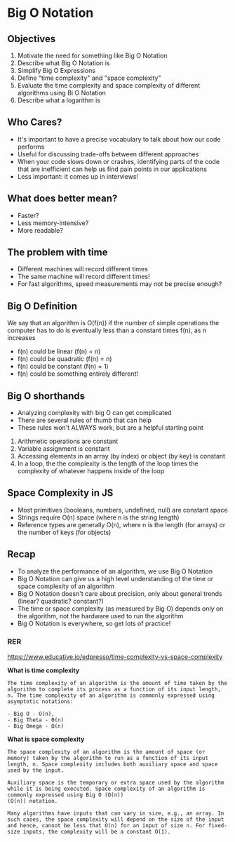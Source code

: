 # Big O Notation

## Objectives
1. Motivate the need for something like Big O Notation
2. Describe what Big O Notation is
3. Simplify Big O Expressions
4. Define "time complexity" and "space complexity"
5. Evaluate the time complexity and space complexity of different algorithms using Bi O Notation
5. Describe what a logarithm is

## Who Cares?
- It's important to have a precise vocabulary to talk about how our code performs
- Useful for discussing trade-offs between different approaches
- When your code slows down or crashes, identifying parts of the code that are inefficient can help us find pain points in our applications
- Less important: it comes up in interviews!

## What does better mean?
- Faster?
- Less memory-intensive?
- More readable?

## The problem with time
- Different machines will record different times
- The same machine will record different times!
- For fast algorithms, speed measurements may not be precise enough?

## Big O Definition
We say that an algorithm is O(f(n)) if the number of simple operations the computer has to do is eventually less than a constant times f(n), as n increases

- f(n) could be linear (f(n) = n)
- f(n) could be quadratic (f(n) = n)
- f(n) could be constant (f(n) = 1)
- f(n) could be something entirely different!

## Big O shorthands
- Analyzing complexity with big O can get complicated
- There are several rules of thumb that can help
- These rules won't ALWAYS work, but are a helpful starting point

1. Arithmetic operations are constant
2. Variable assignment is constant
3. Accessing elements in an array (by index) or object (by key) is constant
4. In a loop, the the complexity is the length of the loop times the complexity of whatever happens inside of the loop

## Space Complexity in JS
- Most primitives (booleans, numbers, undefined, null) are constant space
- Strings require O(n) space (where n is the string length)
- Reference types are generally O(n), where n is the length (for arrays) or the number of keys (for objects)

## Recap
- To analyze the performance of an algorithm, we use Big O Notation
- Big O Notation can give us a high level understanding of the time or space complexity of an algorithm
- Big O Notation doesn't care about precision, only about general trends (linear? quadratic? constant?)
- The time or space complexity (as measured by Big O) depends only on the algorithm, not the hardware used to run the algorithm
- Big O Notation is everywhere, so get lots of practice!

### RER
https://www.educative.io/edpresso/time-complexity-vs-space-complexity

**What is time complexity**
```
The time complexity of an algorithm is the amount of time taken by the algorithm to complete its process as a function of its input length, n. The time complexity of an algorithm is commonly expressed using asymptotic notations:

- Big O - O(n),
- Big Theta - Θ(n)
- Big Omega - Ω(n)
```

**What is space complexity**
```
The space complexity of an algorithm is the amount of space (or memory) taken by the algorithm to run as a function of its input length, n. Space complexity includes both auxiliary space and space used by the input.

Auxiliary space is the temporary or extra space used by the algorithm while it is being executed. Space complexity of an algorithm is commonly expressed using Big O (O(n))
(O(n)) notation.

Many algorithms have inputs that can vary in size, e.g., an array. In such cases, the space complexity will depend on the size of the input and hence, cannot be less that O(n) for an input of size n. For fixed-size inputs, the complexity will be a constant O(1).
```
